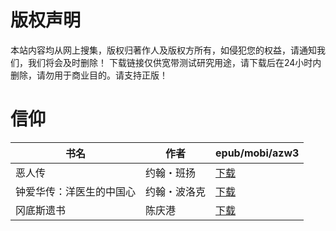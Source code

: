 # 版权声明

本站内容均从网上搜集，版权归著作人及版权方所有，如侵犯您的权益，请通知我们，我们将会及时删除！ 下载链接仅供宽带测试研究用途，请下载后在24小时内删除，请勿用于商业目的。请支持正版！

# 信仰

| 书名 | 作者 | epub/mobi/azw3 |
| --- | --- | --- |
| 恶人传 | 约翰・班扬 | [下载](https://url89.ctfile.com/f/31084289-1357037737-3e74c9?p=8866) |
| 钟爱华传：洋医生的中国心 | 约翰・波洛克 | [下载](https://url89.ctfile.com/f/31084289-1357023157-fd9cc5?p=8866) |
| 冈底斯遗书 | 陈庆港 | [下载](https://url89.ctfile.com/f/31084289-1357011769-d9d5d5?p=8866) |
